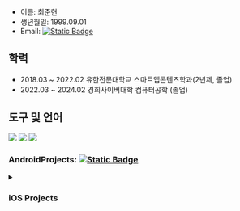 

* 이름: 최준현
* 생년월일: 1999.09.01
* Email: [![Static Badge](https://img.shields.io/badge/Gamil-red?logo=gmail&logoColor=white)](mailto:cjhn8918989@gmail.com) 

 

## 학력
* 2018.03 ~ 2022.02 유한전문대학교 스마트앱콘텐츠학과(2년제, 졸업)
* 2022.03 ~ 2024.02 경희사이버대학 컴퓨터공학 (졸업)

  
## 도구 및 언어
<p>
<img src="https://img.shields.io/badge/git-F05032?logo=git&logoColor=white">
<img src="https://img.shields.io/badge/Swift-%23F05138?logo=Swift&logoColor=white">
<img src="https://img.shields.io/badge/Xcode-%23147EFB?logo=Xcode&logoColor=white">
</p>

### AndroidProjects: [![Static Badge](https://img.shields.io/badge/Portfolio-white?logo=googledocs&logoColor=white&labelColor=black)](https://drive.google.com/file/d/1Vi5xYdmnqmPG7A_arpnYHLwWqtdMvcHi/view?usp=drive_link)

<details>
<summary> <h3> iOS Projects</h3> </summary>
<div markdown="1">

### Xcode & Swift
* SwiftUI
* Swift
## JustChat
### 웹소켓을 이용한 채팅 앱
<img src ="https://github.com/user-attachments/assets/fcd4aab6-9b0f-490f-aee1-a05acb8959d1" width=200 height = 400>
<img src ="https://github.com/user-attachments/assets/9ef2579b-6338-4733-99d9-6301e3061ad4" width=200 height=400>
<img src= "https://github.com/user-attachments/assets/8af04954-4503-45ff-b78d-87ee03ea92a1" width=200 height=400>
<img src= "https://github.com/user-attachments/assets/005823a3-851a-4a4c-a511-b1fdaa5bbb48" width=200 height=400>
<a href="https://github.com/jun-hyeon/JustChat/tree/main">
  <p>JustChat 더보기</p>
</a>

## 해외축구 서포터즈
### Football API를 이용한 앱
<img src="https://github.com/APP-iOS3rd/PJ2T10_SportsFan/assets/83914919/5d995c42-2248-4cd1-9c32-a74db2f4bfc4" width=200 height=400> 
<img src="https://github.com/APP-iOS3rd/PJ2T10_SportsFan/assets/83914919/72c3deb9-cbdd-4703-abdf-a51b36586b9d" width=200 height=400>
<a href="https://github.com/APP-iOS3rd/PJ2T10_SportsFan">
 <p>해외축구 서포터즈 더보기</p>
</a>

## 계산기
### iPhone 계산기 따라 만들어보기
<img src= https://github.com/user-attachments/assets/6fefd386-98d3-4e73-b9a6-6292c9f3d778 width=200 height=400>
<a href="https://github.com/jun-hyeon/SwiftProject/tree/main/MyCalculcator">
<p>MyCalculator 더보기</p>
</a>

## ImageList
### Pexels의 api를 이용한 무한스크롤 이미지 불러오기

<img src="https://github.com/user-attachments/assets/54c2b0dc-f7ef-43ba-ac5c-1b04c2eec285" width=200 height=400>
<img src="https://github.com/user-attachments/assets/c638e747-108c-4ffc-9f32-d195c39c2efa" width=200 height=400>
<img src="https://github.com/user-attachments/assets/fd3dda1b-ec30-4f12-bc3d-93b068f3fd16" width=200 height=400>
<a href="https://github.com/jun-hyeon/SwiftProject/tree/main/ImageList">
  <p>ImageList 더보기</p>
</a>



</div>
</details>




